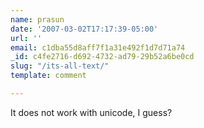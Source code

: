```yaml
---
name: prasun
date: '2007-03-02T17:17:39-05:00'
url: ''
email: c1dba55d8aff7f1a31e492f1d7d71a74
_id: c4fe2716-d692-4732-ad79-29b52a6be0cd
slug: "/its-all-text/"
template: comment

---
```


It does not work with unicode, I guess?
